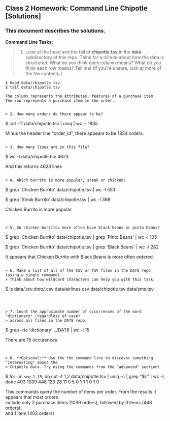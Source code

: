 ## Class 2 Homework: Command Line Chipotle [Solutions]
### This document describes the solutions.

**Command Line Tasks:**

> 1. Look at the head and the tail of **chipotle.tsv** in the **data** subdirectory of this repo. 
> Think for a minute about how the data is structured. What do you think each column means? What 
> do you think each row means? Tell me! (If you're unsure, look at more of the file contents.)

```
$ head data/chipotle.tsv
$ tail data/chipotle.tsv

The column represents the attributes, features of a purchase item.
The row represents a purchase item in the order.  


> 2. How many orders do there appear to be?

```
$  cut -f1 data/chipotle.tsv | uniq | wc -l
1835

Minus the header line "order_id", there appears to be 1834 orders.
```

> 3. How many lines are in this file?

```
$ wc -l data/chipotle.tsv
4623

And this returns 4623 lines
```

> 4. Which burrito is more popular, steak or chicken?

```
$ grep 'Chicken Burrito' data/chipotle.tsv | wc -l
553

$ grep 'Steak Burrito' data/chipotle.tsv | wc -l
368

Chicken Burrito is more popular

```


> 5. Do chicken burritos more often have black beans or pinto beans?

```
$ grep 'Chicken Burrito' data/chipotle.tsv | grep 'Pinto Beans' | wc -l
105

$ grep 'Chicken Burrito' data/chipotle.tsv | grep 'Black Beans' | wc -l
282

It appears that Chicken Burrito with Black Beans is more often ordered.

```

> 6. Make a list of all of the CSV or TSV files in the DAT8 repo (using a single command). 
> Think about how wildcard characters can help you with this task.

```
$ ls data/*.tsv data/*.csv
data/airlines.csv  data/chipotle.tsv  data/sms.tsv
```



> 7. Count the approximate number of occurrences of the word "dictionary" (regardless of case) 
> across all files in the DAT8 repo.

```
$ grep -rio 'dictionary' ../DAT8 | wc -l
15

There are 15 occurences
```


> 8. **Optional:** Use the the command line to discover something "interesting" about the 
> Chipotle data. Try using the commands from the "advanced" section!

```
$ for i in `seq 1 15`; do cut -f 1,2 data/chipotle.tsv | uniq -c | grep "$i " | wc -l; done
403
1039
448
123
28
11
0
5
0
1
1
1
0
1
0

This commands query the number of items per order. From the results it appears that most orders  
include only 2 purchase items (1039 orders), followed by 3 items (448 orders),   
and 1 item (403 orders)
```



